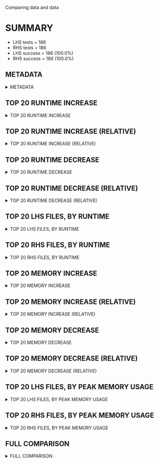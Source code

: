 Comparing data and data


# SUMMARY
- LHS tests = 186
- RHS tests = 186
- LHS success = 186  (100.0%)
- RHS success = 186  (100.0%)


## METADATA

<details><summary>METADATA</summary>

# LHS
<pre>
Ramon benchmark for Z3
-
Job description: MCM with basic SLS - 60 sec
Job tag: smt-sls-60
Z3 repo: https://github.com/Z3Prover/z3
Z3 commit: 9770c005926e2085d4ede18f03d56cb67d762d84
Z3 branch: master
Z3 options: "-T:60 -v:2 -st sls.arith_use_lookahead=true tactic.default_tactic="(then simplify propagate-values solve-eqs simplify sls-smt)" model_validate=true"
Z3 inputs: inputs/QF_NIA_MCM
Z3 commit message: adjust heuristic in random-inc-dec for finite domains

Signed-off-by: Nikolaj Bjorner <nbjorner@microsoft.com>

</pre>
# RHS
<pre>
Ramon benchmark for Z3
-
Job description: MCM with basic SLS - 60 sec
Job tag: smt-sls-60
Z3 repo: https://github.com/Z3Prover/z3
Z3 commit: 9770c005926e2085d4ede18f03d56cb67d762d84
Z3 branch: master
Z3 options: "-T:60 -v:2 -st sls.arith_use_lookahead=true tactic.default_tactic="(then simplify propagate-values solve-eqs simplify sls-smt)" model_validate=true"
Z3 inputs: inputs/QF_NIA_MCM
Z3 commit message: adjust heuristic in random-inc-dec for finite domains

Signed-off-by: Nikolaj Bjorner <nbjorner@microsoft.com>

</pre>
</details>


## TOP 20 RUNTIME INCREASE

<details><summary>TOP 20 RUNTIME INCREASE</summary>

|FILE                                                                                        |TIME_L     |TIME_R     |DIFF(s)    |DIFF(%)|
|-------------|-------------:|-------------:|--------------:|------------:|
|01.smt2                                                                                     |  29.683s  |  29.683s  |   0.000s  | 0.0%|
|02.smt2                                                                                     |  59.777s  |  59.777s  |   0.000s  | 0.0%|
|03.smt2                                                                                     |   3.461s  |   3.461s  |   0.000s  | 0.0%|
|04.smt2                                                                                     |  59.984s  |  59.984s  |   0.000s  | 0.0%|
|05.smt2                                                                                     |  59.993s  |  59.993s  |   0.000s  | 0.0%|
|06.smt2                                                                                     |   0.026s  |   0.026s  |   0.000s  | 0.0%|
|07.smt2                                                                                     |   0.434s  |   0.434s  |   0.000s  | 0.0%|
|08.smt2                                                                                     |  59.686s  |  59.686s  |   0.000s  | 0.0%|
|09.smt2                                                                                     |  59.900s  |  59.900s  |   0.000s  | 0.0%|
|10.smt2                                                                                     |   5.981s  |   5.981s  |   0.000s  | 0.0%|
|100.smt2                                                                                    |  59.873s  |  59.873s  |   0.000s  | 0.0%|
|101.smt2                                                                                    |  58.952s  |  58.952s  |   0.000s  | 0.0%|
|102.smt2                                                                                    |  59.844s  |  59.844s  |   0.000s  | 0.0%|
|103.smt2                                                                                    |  59.950s  |  59.950s  |   0.000s  | 0.0%|
|104.smt2                                                                                    |   3.337s  |   3.337s  |   0.000s  | 0.0%|
|105.smt2                                                                                    |  59.667s  |  59.667s  |   0.000s  | 0.0%|
|106.smt2                                                                                    |  59.559s  |  59.559s  |   0.000s  | 0.0%|
|107.smt2                                                                                    |   0.057s  |   0.057s  |   0.000s  | 0.0%|
|108.smt2                                                                                    |  59.751s  |  59.751s  |   0.000s  | 0.0%|
|109.smt2                                                                                    |   0.074s  |   0.074s  |   0.000s  | 0.0%|
</details>


## TOP 20 RUNTIME INCREASE (RELATIVE)

<details><summary>TOP 20 RUNTIME INCREASE (RELATIVE)</summary>

|FILE                                                                                        |TIME_L     |TIME_R     |DIFF(s)    |DIFF(%)|
|-------------|-------------:|-------------:|--------------:|------------:|
|01.smt2                                                                                     |  29.683s  |  29.683s  |   0.000s  | 0.0%|
|02.smt2                                                                                     |  59.777s  |  59.777s  |   0.000s  | 0.0%|
|03.smt2                                                                                     |   3.461s  |   3.461s  |   0.000s  | 0.0%|
|04.smt2                                                                                     |  59.984s  |  59.984s  |   0.000s  | 0.0%|
|05.smt2                                                                                     |  59.993s  |  59.993s  |   0.000s  | 0.0%|
|06.smt2                                                                                     |   0.026s  |   0.026s  |   0.000s  | 0.0%|
|07.smt2                                                                                     |   0.434s  |   0.434s  |   0.000s  | 0.0%|
|08.smt2                                                                                     |  59.686s  |  59.686s  |   0.000s  | 0.0%|
|09.smt2                                                                                     |  59.900s  |  59.900s  |   0.000s  | 0.0%|
|10.smt2                                                                                     |   5.981s  |   5.981s  |   0.000s  | 0.0%|
|100.smt2                                                                                    |  59.873s  |  59.873s  |   0.000s  | 0.0%|
|101.smt2                                                                                    |  58.952s  |  58.952s  |   0.000s  | 0.0%|
|102.smt2                                                                                    |  59.844s  |  59.844s  |   0.000s  | 0.0%|
|103.smt2                                                                                    |  59.950s  |  59.950s  |   0.000s  | 0.0%|
|104.smt2                                                                                    |   3.337s  |   3.337s  |   0.000s  | 0.0%|
|105.smt2                                                                                    |  59.667s  |  59.667s  |   0.000s  | 0.0%|
|106.smt2                                                                                    |  59.559s  |  59.559s  |   0.000s  | 0.0%|
|107.smt2                                                                                    |   0.057s  |   0.057s  |   0.000s  | 0.0%|
|108.smt2                                                                                    |  59.751s  |  59.751s  |   0.000s  | 0.0%|
|109.smt2                                                                                    |   0.074s  |   0.074s  |   0.000s  | 0.0%|
</details>


## TOP 20 RUNTIME DECREASE

<details><summary>TOP 20 RUNTIME DECREASE</summary>

|FILE                                                                                        |TIME_L     |TIME_R     |DIFF(s)    |DIFF(%)|
|-------------|-------------:|-------------:|--------------:|------------:|
|01.smt2                                                                                     |  29.683s  |  29.683s  |   0.000s  | 0.0%|
|02.smt2                                                                                     |  59.777s  |  59.777s  |   0.000s  | 0.0%|
|03.smt2                                                                                     |   3.461s  |   3.461s  |   0.000s  | 0.0%|
|04.smt2                                                                                     |  59.984s  |  59.984s  |   0.000s  | 0.0%|
|05.smt2                                                                                     |  59.993s  |  59.993s  |   0.000s  | 0.0%|
|06.smt2                                                                                     |   0.026s  |   0.026s  |   0.000s  | 0.0%|
|07.smt2                                                                                     |   0.434s  |   0.434s  |   0.000s  | 0.0%|
|08.smt2                                                                                     |  59.686s  |  59.686s  |   0.000s  | 0.0%|
|09.smt2                                                                                     |  59.900s  |  59.900s  |   0.000s  | 0.0%|
|10.smt2                                                                                     |   5.981s  |   5.981s  |   0.000s  | 0.0%|
|100.smt2                                                                                    |  59.873s  |  59.873s  |   0.000s  | 0.0%|
|101.smt2                                                                                    |  58.952s  |  58.952s  |   0.000s  | 0.0%|
|102.smt2                                                                                    |  59.844s  |  59.844s  |   0.000s  | 0.0%|
|103.smt2                                                                                    |  59.950s  |  59.950s  |   0.000s  | 0.0%|
|104.smt2                                                                                    |   3.337s  |   3.337s  |   0.000s  | 0.0%|
|105.smt2                                                                                    |  59.667s  |  59.667s  |   0.000s  | 0.0%|
|106.smt2                                                                                    |  59.559s  |  59.559s  |   0.000s  | 0.0%|
|107.smt2                                                                                    |   0.057s  |   0.057s  |   0.000s  | 0.0%|
|108.smt2                                                                                    |  59.751s  |  59.751s  |   0.000s  | 0.0%|
|109.smt2                                                                                    |   0.074s  |   0.074s  |   0.000s  | 0.0%|
</details>


## TOP 20 RUNTIME DECREASE (RELATIVE)

<details><summary>TOP 20 RUNTIME DECREASE (RELATIVE)</summary>

|FILE                                                                                        |TIME_L     |TIME_R     |DIFF(s)    |DIFF(%)|
|-------------|-------------:|-------------:|--------------:|------------:|
|01.smt2                                                                                     |  29.683s  |  29.683s  |   0.000s  | 0.0%|
|02.smt2                                                                                     |  59.777s  |  59.777s  |   0.000s  | 0.0%|
|03.smt2                                                                                     |   3.461s  |   3.461s  |   0.000s  | 0.0%|
|04.smt2                                                                                     |  59.984s  |  59.984s  |   0.000s  | 0.0%|
|05.smt2                                                                                     |  59.993s  |  59.993s  |   0.000s  | 0.0%|
|06.smt2                                                                                     |   0.026s  |   0.026s  |   0.000s  | 0.0%|
|07.smt2                                                                                     |   0.434s  |   0.434s  |   0.000s  | 0.0%|
|08.smt2                                                                                     |  59.686s  |  59.686s  |   0.000s  | 0.0%|
|09.smt2                                                                                     |  59.900s  |  59.900s  |   0.000s  | 0.0%|
|10.smt2                                                                                     |   5.981s  |   5.981s  |   0.000s  | 0.0%|
|100.smt2                                                                                    |  59.873s  |  59.873s  |   0.000s  | 0.0%|
|101.smt2                                                                                    |  58.952s  |  58.952s  |   0.000s  | 0.0%|
|102.smt2                                                                                    |  59.844s  |  59.844s  |   0.000s  | 0.0%|
|103.smt2                                                                                    |  59.950s  |  59.950s  |   0.000s  | 0.0%|
|104.smt2                                                                                    |   3.337s  |   3.337s  |   0.000s  | 0.0%|
|105.smt2                                                                                    |  59.667s  |  59.667s  |   0.000s  | 0.0%|
|106.smt2                                                                                    |  59.559s  |  59.559s  |   0.000s  | 0.0%|
|107.smt2                                                                                    |   0.057s  |   0.057s  |   0.000s  | 0.0%|
|108.smt2                                                                                    |  59.751s  |  59.751s  |   0.000s  | 0.0%|
|109.smt2                                                                                    |   0.074s  |   0.074s  |   0.000s  | 0.0%|
</details>


## TOP 20 LHS FILES, BY RUNTIME

<details><summary>TOP 20 LHS FILES, BY RUNTIME</summary>

|FILE                                                                                       |TIME     |MEM        |
|------------|----------:|---------:|
|49.smt2                                                                                    |  60.024s |22.192MiB|
|19.smt2                                                                                    |  60.005s |22.316MiB|
|85.smt2                                                                                    |  60.003s |22.656MiB|
|111.smt2                                                                                   |  60.003s |33.316MiB|
|32.smt2                                                                                    |  60.002s |22.224MiB|
|92.smt2                                                                                    |  60.002s |22.364MiB|
|98.smt2                                                                                    |  60.000s |23.312MiB|
|112.smt2                                                                                   |  59.997s |33.352MiB|
|138.smt2                                                                                   |  59.997s |38.892MiB|
|51.smt2                                                                                    |  59.996s |22.484MiB|
|30.smt2                                                                                    |  59.994s |22.08MiB|
|05.smt2                                                                                    |  59.993s |22.508MiB|
|178.smt2                                                                                   |  59.991s |189.0MiB|
|13.smt2                                                                                    |  59.990s |22.432MiB|
|87.smt2                                                                                    |  59.988s |21.108MiB|
|132.smt2                                                                                   |  59.984s |40.3MiB|
|04.smt2                                                                                    |  59.984s |21.324MiB|
|35.smt2                                                                                    |  59.984s |22.764MiB|
|42.smt2                                                                                    |  59.983s |20.916MiB|
|167.smt2                                                                                   |  59.983s |68.376MiB|
</details>


## TOP 20 RHS FILES, BY RUNTIME

<details><summary>TOP 20 RHS FILES, BY RUNTIME</summary>

|FILE                                                                                       |TIME     |MEM        |
|------------|----------:|---------:|
|49.smt2                                                                                    |  60.024s |22.192MiB|
|19.smt2                                                                                    |  60.005s |22.316MiB|
|85.smt2                                                                                    |  60.003s |22.656MiB|
|111.smt2                                                                                   |  60.003s |33.316MiB|
|32.smt2                                                                                    |  60.002s |22.224MiB|
|92.smt2                                                                                    |  60.002s |22.364MiB|
|98.smt2                                                                                    |  60.000s |23.312MiB|
|112.smt2                                                                                   |  59.997s |33.352MiB|
|138.smt2                                                                                   |  59.997s |38.892MiB|
|51.smt2                                                                                    |  59.996s |22.484MiB|
|30.smt2                                                                                    |  59.994s |22.08MiB|
|05.smt2                                                                                    |  59.993s |22.508MiB|
|178.smt2                                                                                   |  59.991s |189.0MiB|
|13.smt2                                                                                    |  59.990s |22.432MiB|
|87.smt2                                                                                    |  59.988s |21.108MiB|
|132.smt2                                                                                   |  59.984s |40.3MiB|
|04.smt2                                                                                    |  59.984s |21.324MiB|
|35.smt2                                                                                    |  59.984s |22.764MiB|
|42.smt2                                                                                    |  59.983s |20.916MiB|
|167.smt2                                                                                   |  59.983s |68.376MiB|
</details>


## TOP 20 MEMORY INCREASE

<details><summary>TOP 20 MEMORY INCREASE</summary>

|FILE                                                                                        |MEM_L         |MEM_R         |DIFF            |DIFF(%)|
|-------------|-------------:|-------------:|--------------:|------------:|
|01.smt2                                                                                     |22.464MiB|22.464MiB|0B| 0.0%|
|02.smt2                                                                                     |22.252MiB|22.252MiB|0B| 0.0%|
|03.smt2                                                                                     |22.176MiB|22.176MiB|0B| 0.0%|
|04.smt2                                                                                     |21.324MiB|21.324MiB|0B| 0.0%|
|05.smt2                                                                                     |22.508MiB|22.508MiB|0B| 0.0%|
|06.smt2                                                                                     |20.044MiB|20.044MiB|0B| 0.0%|
|07.smt2                                                                                     |21.612MiB|21.612MiB|0B| 0.0%|
|08.smt2                                                                                     |21.004MiB|21.004MiB|0B| 0.0%|
|09.smt2                                                                                     |21.364MiB|21.364MiB|0B| 0.0%|
|10.smt2                                                                                     |21.876MiB|21.876MiB|0B| 0.0%|
|100.smt2                                                                                    |23.464MiB|23.464MiB|0B| 0.0%|
|101.smt2                                                                                    |22.48MiB|22.48MiB|0B| 0.0%|
|102.smt2                                                                                    |24.548MiB|24.548MiB|0B| 0.0%|
|103.smt2                                                                                    |23.476MiB|23.476MiB|0B| 0.0%|
|104.smt2                                                                                    |24.304MiB|24.304MiB|0B| 0.0%|
|105.smt2                                                                                    |33.492MiB|33.492MiB|0B| 0.0%|
|106.smt2                                                                                    |36.932MiB|36.932MiB|0B| 0.0%|
|107.smt2                                                                                    |22.16MiB|22.16MiB|0B| 0.0%|
|108.smt2                                                                                    |33.832MiB|33.832MiB|0B| 0.0%|
|109.smt2                                                                                    |22.936MiB|22.936MiB|0B| 0.0%|
</details>


## TOP 20 MEMORY INCREASE (RELATIVE)

<details><summary>TOP 20 MEMORY INCREASE (RELATIVE)</summary>

|FILE                                                                                        |MEM_L         |MEM_R         |DIFF            |DIFF(%)|
|-------------|-------------:|-------------:|--------------:|------------:|
|01.smt2                                                                                     |22.464MiB|22.464MiB|0B| 0.0%|
|02.smt2                                                                                     |22.252MiB|22.252MiB|0B| 0.0%|
|03.smt2                                                                                     |22.176MiB|22.176MiB|0B| 0.0%|
|04.smt2                                                                                     |21.324MiB|21.324MiB|0B| 0.0%|
|05.smt2                                                                                     |22.508MiB|22.508MiB|0B| 0.0%|
|06.smt2                                                                                     |20.044MiB|20.044MiB|0B| 0.0%|
|07.smt2                                                                                     |21.612MiB|21.612MiB|0B| 0.0%|
|08.smt2                                                                                     |21.004MiB|21.004MiB|0B| 0.0%|
|09.smt2                                                                                     |21.364MiB|21.364MiB|0B| 0.0%|
|10.smt2                                                                                     |21.876MiB|21.876MiB|0B| 0.0%|
|100.smt2                                                                                    |23.464MiB|23.464MiB|0B| 0.0%|
|101.smt2                                                                                    |22.48MiB|22.48MiB|0B| 0.0%|
|102.smt2                                                                                    |24.548MiB|24.548MiB|0B| 0.0%|
|103.smt2                                                                                    |23.476MiB|23.476MiB|0B| 0.0%|
|104.smt2                                                                                    |24.304MiB|24.304MiB|0B| 0.0%|
|105.smt2                                                                                    |33.492MiB|33.492MiB|0B| 0.0%|
|106.smt2                                                                                    |36.932MiB|36.932MiB|0B| 0.0%|
|107.smt2                                                                                    |22.16MiB|22.16MiB|0B| 0.0%|
|108.smt2                                                                                    |33.832MiB|33.832MiB|0B| 0.0%|
|109.smt2                                                                                    |22.936MiB|22.936MiB|0B| 0.0%|
</details>


## TOP 20 MEMORY DECREASE

<details><summary>TOP 20 MEMORY DECREASE</summary>

|FILE                                                                                        |MEM_L         |MEM_R         |DIFF            |DIFF(%)|
|-------------|-------------:|-------------:|--------------:|------------:|
|01.smt2                                                                                     |22.464MiB|22.464MiB|0B| 0.0%|
|02.smt2                                                                                     |22.252MiB|22.252MiB|0B| 0.0%|
|03.smt2                                                                                     |22.176MiB|22.176MiB|0B| 0.0%|
|04.smt2                                                                                     |21.324MiB|21.324MiB|0B| 0.0%|
|05.smt2                                                                                     |22.508MiB|22.508MiB|0B| 0.0%|
|06.smt2                                                                                     |20.044MiB|20.044MiB|0B| 0.0%|
|07.smt2                                                                                     |21.612MiB|21.612MiB|0B| 0.0%|
|08.smt2                                                                                     |21.004MiB|21.004MiB|0B| 0.0%|
|09.smt2                                                                                     |21.364MiB|21.364MiB|0B| 0.0%|
|10.smt2                                                                                     |21.876MiB|21.876MiB|0B| 0.0%|
|100.smt2                                                                                    |23.464MiB|23.464MiB|0B| 0.0%|
|101.smt2                                                                                    |22.48MiB|22.48MiB|0B| 0.0%|
|102.smt2                                                                                    |24.548MiB|24.548MiB|0B| 0.0%|
|103.smt2                                                                                    |23.476MiB|23.476MiB|0B| 0.0%|
|104.smt2                                                                                    |24.304MiB|24.304MiB|0B| 0.0%|
|105.smt2                                                                                    |33.492MiB|33.492MiB|0B| 0.0%|
|106.smt2                                                                                    |36.932MiB|36.932MiB|0B| 0.0%|
|107.smt2                                                                                    |22.16MiB|22.16MiB|0B| 0.0%|
|108.smt2                                                                                    |33.832MiB|33.832MiB|0B| 0.0%|
|109.smt2                                                                                    |22.936MiB|22.936MiB|0B| 0.0%|
</details>


## TOP 20 MEMORY DECREASE (RELATIVE)

<details><summary>TOP 20 MEMORY DECREASE (RELATIVE)</summary>

|FILE                                                                                        |MEM_L         |MEM_R         |DIFF            |DIFF(%)|
|-------------|-------------:|-------------:|--------------:|------------:|
|01.smt2                                                                                     |22.464MiB|22.464MiB|0B| 0.0%|
|02.smt2                                                                                     |22.252MiB|22.252MiB|0B| 0.0%|
|03.smt2                                                                                     |22.176MiB|22.176MiB|0B| 0.0%|
|04.smt2                                                                                     |21.324MiB|21.324MiB|0B| 0.0%|
|05.smt2                                                                                     |22.508MiB|22.508MiB|0B| 0.0%|
|06.smt2                                                                                     |20.044MiB|20.044MiB|0B| 0.0%|
|07.smt2                                                                                     |21.612MiB|21.612MiB|0B| 0.0%|
|08.smt2                                                                                     |21.004MiB|21.004MiB|0B| 0.0%|
|09.smt2                                                                                     |21.364MiB|21.364MiB|0B| 0.0%|
|10.smt2                                                                                     |21.876MiB|21.876MiB|0B| 0.0%|
|100.smt2                                                                                    |23.464MiB|23.464MiB|0B| 0.0%|
|101.smt2                                                                                    |22.48MiB|22.48MiB|0B| 0.0%|
|102.smt2                                                                                    |24.548MiB|24.548MiB|0B| 0.0%|
|103.smt2                                                                                    |23.476MiB|23.476MiB|0B| 0.0%|
|104.smt2                                                                                    |24.304MiB|24.304MiB|0B| 0.0%|
|105.smt2                                                                                    |33.492MiB|33.492MiB|0B| 0.0%|
|106.smt2                                                                                    |36.932MiB|36.932MiB|0B| 0.0%|
|107.smt2                                                                                    |22.16MiB|22.16MiB|0B| 0.0%|
|108.smt2                                                                                    |33.832MiB|33.832MiB|0B| 0.0%|
|109.smt2                                                                                    |22.936MiB|22.936MiB|0B| 0.0%|
</details>


## TOP 20 LHS FILES, BY PEAK MEMORY USAGE

<details><summary>TOP 20 LHS FILES, BY PEAK MEMORY USAGE</summary>

|FILE                                                                                       |TIME     |MEM        |
|------------|----------:|---------:|
|186.smt2                                                                                   |  59.776s |711.0MiB|
|185.smt2                                                                                   |  59.842s |690.0MiB|
|184.smt2                                                                                   |  59.909s |473.0MiB|
|183.smt2                                                                                   |  59.928s |320.0MiB|
|182.smt2                                                                                   |  59.927s |319.0MiB|
|178.smt2                                                                                   |  59.991s |189.0MiB|
|181.smt2                                                                                   |  59.845s |185.0MiB|
|179.smt2                                                                                   |  59.775s |179.0MiB|
|180.smt2                                                                                   |  59.502s |179.0MiB|
|176.smt2                                                                                   |  59.951s |176.0MiB|
|172.smt2                                                                                   |  59.722s |176.0MiB|
|173.smt2                                                                                   |  59.658s |159.0MiB|
|175.smt2                                                                                   |  59.964s |152.0MiB|
|174.smt2                                                                                   |  59.777s |152.0MiB|
|165.smt2                                                                                   |  59.918s |93.064MiB|
|169.smt2                                                                                   |  59.852s |93.032MiB|
|161.smt2                                                                                   |  59.767s |89.052MiB|
|163.smt2                                                                                   |  59.578s |85.916MiB|
|168.smt2                                                                                   |  59.839s |76.724MiB|
|167.smt2                                                                                   |  59.983s |68.376MiB|
</details>


## TOP 20 RHS FILES, BY PEAK MEMORY USAGE

<details><summary>TOP 20 RHS FILES, BY PEAK MEMORY USAGE</summary>

|FILE                                                                                       |TIME     |MEM        |
|------------|----------:|---------:|
|186.smt2                                                                                   |  59.776s |711.0MiB|
|185.smt2                                                                                   |  59.842s |690.0MiB|
|184.smt2                                                                                   |  59.909s |473.0MiB|
|183.smt2                                                                                   |  59.928s |320.0MiB|
|182.smt2                                                                                   |  59.927s |319.0MiB|
|178.smt2                                                                                   |  59.991s |189.0MiB|
|181.smt2                                                                                   |  59.845s |185.0MiB|
|179.smt2                                                                                   |  59.775s |179.0MiB|
|180.smt2                                                                                   |  59.502s |179.0MiB|
|176.smt2                                                                                   |  59.951s |176.0MiB|
|172.smt2                                                                                   |  59.722s |176.0MiB|
|173.smt2                                                                                   |  59.658s |159.0MiB|
|175.smt2                                                                                   |  59.964s |152.0MiB|
|174.smt2                                                                                   |  59.777s |152.0MiB|
|165.smt2                                                                                   |  59.918s |93.064MiB|
|169.smt2                                                                                   |  59.852s |93.032MiB|
|161.smt2                                                                                   |  59.767s |89.052MiB|
|163.smt2                                                                                   |  59.578s |85.916MiB|
|168.smt2                                                                                   |  59.839s |76.724MiB|
|167.smt2                                                                                   |  59.983s |68.376MiB|
</details>


## FULL COMPARISON

<details><summary>FULL COMPARISON</summary>

|FILE                                                                                        |TIME_L     |TIME_R     |DIFF(s)    |DIFF(%)|
|-------------|-------------:|-------------:|--------------:|------------:|
|01.smt2                                                                                     |  29.683s  |  29.683s  |   0.000s  | 0.0%|
|02.smt2                                                                                     |  59.777s  |  59.777s  |   0.000s  | 0.0%|
|03.smt2                                                                                     |   3.461s  |   3.461s  |   0.000s  | 0.0%|
|04.smt2                                                                                     |  59.984s  |  59.984s  |   0.000s  | 0.0%|
|05.smt2                                                                                     |  59.993s  |  59.993s  |   0.000s  | 0.0%|
|06.smt2                                                                                     |   0.026s  |   0.026s  |   0.000s  | 0.0%|
|07.smt2                                                                                     |   0.434s  |   0.434s  |   0.000s  | 0.0%|
|08.smt2                                                                                     |  59.686s  |  59.686s  |   0.000s  | 0.0%|
|09.smt2                                                                                     |  59.900s  |  59.900s  |   0.000s  | 0.0%|
|10.smt2                                                                                     |   5.981s  |   5.981s  |   0.000s  | 0.0%|
|100.smt2                                                                                    |  59.873s  |  59.873s  |   0.000s  | 0.0%|
|101.smt2                                                                                    |  58.952s  |  58.952s  |   0.000s  | 0.0%|
|102.smt2                                                                                    |  59.844s  |  59.844s  |   0.000s  | 0.0%|
|103.smt2                                                                                    |  59.950s  |  59.950s  |   0.000s  | 0.0%|
|104.smt2                                                                                    |   3.337s  |   3.337s  |   0.000s  | 0.0%|
|105.smt2                                                                                    |  59.667s  |  59.667s  |   0.000s  | 0.0%|
|106.smt2                                                                                    |  59.559s  |  59.559s  |   0.000s  | 0.0%|
|107.smt2                                                                                    |   0.057s  |   0.057s  |   0.000s  | 0.0%|
|108.smt2                                                                                    |  59.751s  |  59.751s  |   0.000s  | 0.0%|
|109.smt2                                                                                    |   0.074s  |   0.074s  |   0.000s  | 0.0%|
|11.smt2                                                                                     |  59.891s  |  59.891s  |   0.000s  | 0.0%|
|110.smt2                                                                                    |  59.846s  |  59.846s  |   0.000s  | 0.0%|
|111.smt2                                                                                    |  60.003s  |  60.003s  |   0.000s  | 0.0%|
|112.smt2                                                                                    |  59.997s  |  59.997s  |   0.000s  | 0.0%|
|113.smt2                                                                                    |   0.055s  |   0.055s  |   0.000s  | 0.0%|
|114.smt2                                                                                    |  59.866s  |  59.866s  |   0.000s  | 0.0%|
|115.smt2                                                                                    |   1.749s  |   1.749s  |   0.000s  | 0.0%|
|116.smt2                                                                                    |  59.872s  |  59.872s  |   0.000s  | 0.0%|
|117.smt2                                                                                    |   0.069s  |   0.069s  |   0.000s  | 0.0%|
|118.smt2                                                                                    |   0.123s  |   0.123s  |   0.000s  | 0.0%|
|119.smt2                                                                                    |  59.785s  |  59.785s  |   0.000s  | 0.0%|
|12.smt2                                                                                     |   0.025s  |   0.025s  |   0.000s  | 0.0%|
|120.smt2                                                                                    |  59.478s  |  59.478s  |   0.000s  | 0.0%|
|121.smt2                                                                                    |  59.554s  |  59.554s  |   0.000s  | 0.0%|
|122.smt2                                                                                    |  59.966s  |  59.966s  |   0.000s  | 0.0%|
|123.smt2                                                                                    |  35.297s  |  35.297s  |   0.000s  | 0.0%|
|124.smt2                                                                                    |  59.967s  |  59.967s  |   0.000s  | 0.0%|
|125.smt2                                                                                    |  59.774s  |  59.774s  |   0.000s  | 0.0%|
|126.smt2                                                                                    |  59.485s  |  59.485s  |   0.000s  | 0.0%|
|127.smt2                                                                                    |  59.512s  |  59.512s  |   0.000s  | 0.0%|
|128.smt2                                                                                    |  59.862s  |  59.862s  |   0.000s  | 0.0%|
|129.smt2                                                                                    |  59.826s  |  59.826s  |   0.000s  | 0.0%|
|13.smt2                                                                                     |  59.990s  |  59.990s  |   0.000s  | 0.0%|
|130.smt2                                                                                    |  59.943s  |  59.943s  |   0.000s  | 0.0%|
|131.smt2                                                                                    |  59.808s  |  59.808s  |   0.000s  | 0.0%|
|132.smt2                                                                                    |  59.984s  |  59.984s  |   0.000s  | 0.0%|
|133.smt2                                                                                    |  59.932s  |  59.932s  |   0.000s  | 0.0%|
|134.smt2                                                                                    |  59.945s  |  59.945s  |   0.000s  | 0.0%|
|135.smt2                                                                                    |  59.792s  |  59.792s  |   0.000s  | 0.0%|
|136.smt2                                                                                    |  59.542s  |  59.542s  |   0.000s  | 0.0%|
|137.smt2                                                                                    |  59.623s  |  59.623s  |   0.000s  | 0.0%|
|138.smt2                                                                                    |  59.997s  |  59.997s  |   0.000s  | 0.0%|
|139.smt2                                                                                    |  20.115s  |  20.115s  |   0.000s  | 0.0%|
|14.smt2                                                                                     |   9.580s  |   9.580s  |   0.000s  | 0.0%|
|140.smt2                                                                                    |  59.811s  |  59.811s  |   0.000s  | 0.0%|
|141.smt2                                                                                    |  57.588s  |  57.588s  |   0.000s  | 0.0%|
|142.smt2                                                                                    |  59.941s  |  59.941s  |   0.000s  | 0.0%|
|143.smt2                                                                                    |  59.713s  |  59.713s  |   0.000s  | 0.0%|
|144.smt2                                                                                    |  59.651s  |  59.651s  |   0.000s  | 0.0%|
|145.smt2                                                                                    |  59.900s  |  59.900s  |   0.000s  | 0.0%|
|146.smt2                                                                                    |  59.225s  |  59.225s  |   0.000s  | 0.0%|
|147.smt2                                                                                    |  59.730s  |  59.730s  |   0.000s  | 0.0%|
|148.smt2                                                                                    |  58.845s  |  58.845s  |   0.000s  | 0.0%|
|149.smt2                                                                                    |  59.837s  |  59.837s  |   0.000s  | 0.0%|
|15.smt2                                                                                     |  54.191s  |  54.191s  |   0.000s  | 0.0%|
|150.smt2                                                                                    |  59.677s  |  59.677s  |   0.000s  | 0.0%|
|151.smt2                                                                                    |  59.925s  |  59.925s  |   0.000s  | 0.0%|
|152.smt2                                                                                    |   5.355s  |   5.355s  |   0.000s  | 0.0%|
|153.smt2                                                                                    |  59.962s  |  59.962s  |   0.000s  | 0.0%|
|154.smt2                                                                                    |  59.376s  |  59.376s  |   0.000s  | 0.0%|
|155.smt2                                                                                    |  59.836s  |  59.836s  |   0.000s  | 0.0%|
|156.smt2                                                                                    |  59.849s  |  59.849s  |   0.000s  | 0.0%|
|157.smt2                                                                                    |  59.941s  |  59.941s  |   0.000s  | 0.0%|
|158.smt2                                                                                    |  59.953s  |  59.953s  |   0.000s  | 0.0%|
|159.smt2                                                                                    |  59.555s  |  59.555s  |   0.000s  | 0.0%|
|16.smt2                                                                                     |  59.961s  |  59.961s  |   0.000s  | 0.0%|
|160.smt2                                                                                    |  59.562s  |  59.562s  |   0.000s  | 0.0%|
|161.smt2                                                                                    |  59.767s  |  59.767s  |   0.000s  | 0.0%|
|162.smt2                                                                                    |   0.535s  |   0.535s  |   0.000s  | 0.0%|
|163.smt2                                                                                    |  59.578s  |  59.578s  |   0.000s  | 0.0%|
|164.smt2                                                                                    |   0.339s  |   0.339s  |   0.000s  | 0.0%|
|165.smt2                                                                                    |  59.918s  |  59.918s  |   0.000s  | 0.0%|
|166.smt2                                                                                    |   0.437s  |   0.437s  |   0.000s  | 0.0%|
|167.smt2                                                                                    |  59.983s  |  59.983s  |   0.000s  | 0.0%|
|168.smt2                                                                                    |  59.839s  |  59.839s  |   0.000s  | 0.0%|
|169.smt2                                                                                    |  59.852s  |  59.852s  |   0.000s  | 0.0%|
|17.smt2                                                                                     |  59.741s  |  59.741s  |   0.000s  | 0.0%|
|170.smt2                                                                                    |   0.262s  |   0.262s  |   0.000s  | 0.0%|
|171.smt2                                                                                    |  59.497s  |  59.497s  |   0.000s  | 0.0%|
|172.smt2                                                                                    |  59.722s  |  59.722s  |   0.000s  | 0.0%|
|173.smt2                                                                                    |  59.658s  |  59.658s  |   0.000s  | 0.0%|
|174.smt2                                                                                    |  59.777s  |  59.777s  |   0.000s  | 0.0%|
|175.smt2                                                                                    |  59.964s  |  59.964s  |   0.000s  | 0.0%|
|176.smt2                                                                                    |  59.951s  |  59.951s  |   0.000s  | 0.0%|
|177.smt2                                                                                    |   1.528s  |   1.528s  |   0.000s  | 0.0%|
|178.smt2                                                                                    |  59.991s  |  59.991s  |   0.000s  | 0.0%|
|179.smt2                                                                                    |  59.775s  |  59.775s  |   0.000s  | 0.0%|
|18.smt2                                                                                     |  59.953s  |  59.953s  |   0.000s  | 0.0%|
|180.smt2                                                                                    |  59.502s  |  59.502s  |   0.000s  | 0.0%|
|181.smt2                                                                                    |  59.845s  |  59.845s  |   0.000s  | 0.0%|
|182.smt2                                                                                    |  59.927s  |  59.927s  |   0.000s  | 0.0%|
|183.smt2                                                                                    |  59.928s  |  59.928s  |   0.000s  | 0.0%|
|184.smt2                                                                                    |  59.909s  |  59.909s  |   0.000s  | 0.0%|
|185.smt2                                                                                    |  59.842s  |  59.842s  |   0.000s  | 0.0%|
|186.smt2                                                                                    |  59.776s  |  59.776s  |   0.000s  | 0.0%|
|19.smt2                                                                                     |  60.005s  |  60.005s  |   0.000s  | 0.0%|
|20.smt2                                                                                     |  59.915s  |  59.915s  |   0.000s  | 0.0%|
|21.smt2                                                                                     |  59.773s  |  59.773s  |   0.000s  | 0.0%|
|22.smt2                                                                                     |  59.850s  |  59.850s  |   0.000s  | 0.0%|
|23.smt2                                                                                     |  59.853s  |  59.853s  |   0.000s  | 0.0%|
|24.smt2                                                                                     |  59.552s  |  59.552s  |   0.000s  | 0.0%|
|25.smt2                                                                                     |  59.799s  |  59.799s  |   0.000s  | 0.0%|
|26.smt2                                                                                     |  59.917s  |  59.917s  |   0.000s  | 0.0%|
|27.smt2                                                                                     |  59.961s  |  59.961s  |   0.000s  | 0.0%|
|28.smt2                                                                                     |  59.919s  |  59.919s  |   0.000s  | 0.0%|
|29.smt2                                                                                     |  59.800s  |  59.800s  |   0.000s  | 0.0%|
|30.smt2                                                                                     |  59.994s  |  59.994s  |   0.000s  | 0.0%|
|31.smt2                                                                                     |  59.634s  |  59.634s  |   0.000s  | 0.0%|
|32.smt2                                                                                     |  60.002s  |  60.002s  |   0.000s  | 0.0%|
|33.smt2                                                                                     |  33.962s  |  33.962s  |   0.000s  | 0.0%|
|34.smt2                                                                                     |  59.671s  |  59.671s  |   0.000s  | 0.0%|
|35.smt2                                                                                     |  59.984s  |  59.984s  |   0.000s  | 0.0%|
|36.smt2                                                                                     |  59.762s  |  59.762s  |   0.000s  | 0.0%|
|37.smt2                                                                                     |  59.161s  |  59.161s  |   0.000s  | 0.0%|
|38.smt2                                                                                     |  59.958s  |  59.958s  |   0.000s  | 0.0%|
|39.smt2                                                                                     |  59.839s  |  59.839s  |   0.000s  | 0.0%|
|40.smt2                                                                                     |  59.908s  |  59.908s  |   0.000s  | 0.0%|
|41.smt2                                                                                     |  59.941s  |  59.941s  |   0.000s  | 0.0%|
|42.smt2                                                                                     |  59.983s  |  59.983s  |   0.000s  | 0.0%|
|43.smt2                                                                                     |   0.326s  |   0.326s  |   0.000s  | 0.0%|
|44.smt2                                                                                     |  59.912s  |  59.912s  |   0.000s  | 0.0%|
|45.smt2                                                                                     |   0.066s  |   0.066s  |   0.000s  | 0.0%|
|46.smt2                                                                                     |  59.940s  |  59.940s  |   0.000s  | 0.0%|
|47.smt2                                                                                     |  59.856s  |  59.856s  |   0.000s  | 0.0%|
|48.smt2                                                                                     |  59.599s  |  59.599s  |   0.000s  | 0.0%|
|49.smt2                                                                                     |  60.024s  |  60.024s  |   0.000s  | 0.0%|
|50.smt2                                                                                     |  59.778s  |  59.778s  |   0.000s  | 0.0%|
|51.smt2                                                                                     |  59.996s  |  59.996s  |   0.000s  | 0.0%|
|52.smt2                                                                                     |  59.816s  |  59.816s  |   0.000s  | 0.0%|
|53.smt2                                                                                     |  59.899s  |  59.899s  |   0.000s  | 0.0%|
|54.smt2                                                                                     |  59.697s  |  59.697s  |   0.000s  | 0.0%|
|55.smt2                                                                                     |  59.924s  |  59.924s  |   0.000s  | 0.0%|
|56.smt2                                                                                     |  59.892s  |  59.892s  |   0.000s  | 0.0%|
|57.smt2                                                                                     |  59.981s  |  59.981s  |   0.000s  | 0.0%|
|58.smt2                                                                                     |  59.930s  |  59.930s  |   0.000s  | 0.0%|
|59.smt2                                                                                     |  59.944s  |  59.944s  |   0.000s  | 0.0%|
|60.smt2                                                                                     |  59.740s  |  59.740s  |   0.000s  | 0.0%|
|61.smt2                                                                                     |  59.689s  |  59.689s  |   0.000s  | 0.0%|
|62.smt2                                                                                     |  59.956s  |  59.956s  |   0.000s  | 0.0%|
|63.smt2                                                                                     |  59.946s  |  59.946s  |   0.000s  | 0.0%|
|64.smt2                                                                                     |  59.852s  |  59.852s  |   0.000s  | 0.0%|
|65.smt2                                                                                     |  59.912s  |  59.912s  |   0.000s  | 0.0%|
|66.smt2                                                                                     |  59.751s  |  59.751s  |   0.000s  | 0.0%|
|67.smt2                                                                                     |  59.980s  |  59.980s  |   0.000s  | 0.0%|
|68.smt2                                                                                     |  59.871s  |  59.871s  |   0.000s  | 0.0%|
|69.smt2                                                                                     |  59.712s  |  59.712s  |   0.000s  | 0.0%|
|70.smt2                                                                                     |  59.803s  |  59.803s  |   0.000s  | 0.0%|
|71.smt2                                                                                     |  59.703s  |  59.703s  |   0.000s  | 0.0%|
|72.smt2                                                                                     |  59.557s  |  59.557s  |   0.000s  | 0.0%|
|73.smt2                                                                                     |  59.673s  |  59.673s  |   0.000s  | 0.0%|
|74.smt2                                                                                     |  59.484s  |  59.484s  |   0.000s  | 0.0%|
|75.smt2                                                                                     |  59.820s  |  59.820s  |   0.000s  | 0.0%|
|76.smt2                                                                                     |  59.628s  |  59.628s  |   0.000s  | 0.0%|
|77.smt2                                                                                     |  59.820s  |  59.820s  |   0.000s  | 0.0%|
|78.smt2                                                                                     |  59.918s  |  59.918s  |   0.000s  | 0.0%|
|79.smt2                                                                                     |  59.759s  |  59.759s  |   0.000s  | 0.0%|
|80.smt2                                                                                     |  59.571s  |  59.571s  |   0.000s  | 0.0%|
|81.smt2                                                                                     |  59.904s  |  59.904s  |   0.000s  | 0.0%|
|82.smt2                                                                                     |  58.740s  |  58.740s  |   0.000s  | 0.0%|
|83.smt2                                                                                     |  59.625s  |  59.625s  |   0.000s  | 0.0%|
|84.smt2                                                                                     |  59.689s  |  59.689s  |   0.000s  | 0.0%|
|85.smt2                                                                                     |  60.003s  |  60.003s  |   0.000s  | 0.0%|
|86.smt2                                                                                     |  59.771s  |  59.771s  |   0.000s  | 0.0%|
|87.smt2                                                                                     |  59.988s  |  59.988s  |   0.000s  | 0.0%|
|88.smt2                                                                                     |  59.944s  |  59.944s  |   0.000s  | 0.0%|
|89.smt2                                                                                     |  59.449s  |  59.449s  |   0.000s  | 0.0%|
|90.smt2                                                                                     |  59.618s  |  59.618s  |   0.000s  | 0.0%|
|91.smt2                                                                                     |  59.696s  |  59.696s  |   0.000s  | 0.0%|
|92.smt2                                                                                     |  60.002s  |  60.002s  |   0.000s  | 0.0%|
|93.smt2                                                                                     |  59.132s  |  59.132s  |   0.000s  | 0.0%|
|94.smt2                                                                                     |  59.701s  |  59.701s  |   0.000s  | 0.0%|
|95.smt2                                                                                     |  59.518s  |  59.518s  |   0.000s  | 0.0%|
|96.smt2                                                                                     |  59.864s  |  59.864s  |   0.000s  | 0.0%|
|97.smt2                                                                                     |  59.874s  |  59.874s  |   0.000s  | 0.0%|
|98.smt2                                                                                     |  60.000s  |  60.000s  |   0.000s  | 0.0%|
</details>
